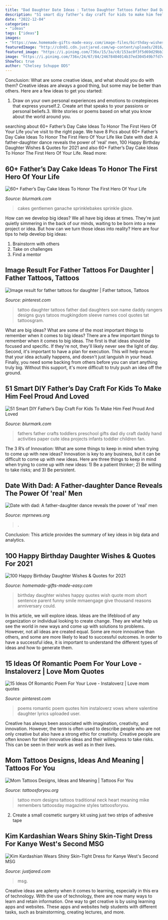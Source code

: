```yaml
---
title: "Dad Daughter Date Ideas : Tattoo Daughter Tattoos Father Dad Daughters Son Name Daddy Rangers Designs Guys Tatoos Mugkingdom Sleeve Names Cool Quotes Tat Tattoosgram"
description: "51 smart diy father’s day craft for kids to make him feel proud and loved"
date: "2022-12-04"
categories:
- "ideas"
tags: ["ideas"]
images:
- "https://www.homemade-gifts-made-easy.com/image-files/birthday-wishes-for-daughter-thousand-reasons-600x900.jpg"
featuredImage: "http://cdn01.cdn.justjared.com/wp-content/uploads/2016/09/kardashian-skintight/kim-kardashian-wears-shiny-skin-tight-dress-for-kanye-show-09.jpg"
featured_image: "https://i.pinimg.com/736x/15/3a/c0/153ac0f3f5d69d29bb3d84cec6851543.jpg"
image: "https://i.pinimg.com/736x/24/67/84/24678404014b37ed304549b7fd7cc28e.jpg"
ShowToc: true
author: "Chelsey Schuppe DDS"
---
```



Conclusion: What are some creative ideas, and what should you do with them?
Creative ideas are always a good thing, but some may be better than others. Here are a few ideas to get you started: 
1. Draw on your own personal experiences and emotions to createpieces that express yourself.2. Create art that speaks to your passions or personal beliefs.3. Write stories or poems based on what you know about the world around you.
	

		
searching about 60+ Father’s Day Cake Ideas To Honor The First Hero Of Your Life you've visit to the right page. We have 8 Pics about 60+ Father’s Day Cake Ideas To Honor The First Hero Of Your Life like Date with dad: A father-daughter dance reveals the power of &#039;real&#039; men, 100 Happy Birthday Daughter Wishes &amp; Quotes for 2021 and also 60+ Father’s Day Cake Ideas To Honor The First Hero Of Your Life. Read more:
		
    
## 60+ Father’s Day Cake Ideas To Honor The First Hero Of Your Life

<img loading=lazy src="https://www.blurmark.com/wp-content/uploads/2017/05/Fly-Dad-Cake.jpg" onerror="this.onerror=null;this.src='https://tse3.mm.bing.net/th?id=OIP.HOpBUg5FMI5xdsufMFGADwHaLH&amp;pid=15.1';" alt="60+ Father’s Day Cake Ideas To Honor The First Hero Of Your Life">

_Source: blurmark.com_

>cakes gentlemen ganache sprinklebakes sprinkle glaze. 

	

How can we develop big ideas?
We all have big ideas at times. They're just quietly simmering in the back of our minds, waiting to be born into a new project or idea. But how can we turn those ideas into reality? Here are four tips to help develop big ideas: 
1. Brainstorm with others 
2. Take on challenges 
3. Find a mentor 

    
## Image Result For Father Tattoos For Daughter | Father Tattoos, Tattoos

<img loading=lazy src="https://i.pinimg.com/736x/15/3a/c0/153ac0f3f5d69d29bb3d84cec6851543.jpg" onerror="this.onerror=null;this.src='https://tse4.mm.bing.net/th?id=OIP.vCpGehQy8lu8ylyimhAIigHaJ8&amp;pid=15.1';" alt="Image result for father tattoos for daughter | Father tattoos, Tattoos">

_Source: pinterest.com_

>tattoo daughter tattoos father dad daughters son name daddy rangers designs guys tatoos mugkingdom sleeve names cool quotes tat tattoosgram. 

	

What are big ideas? What are some of the most important things to remember when it comes to big ideas?
There are a few important things to remember when it comes to big ideas. The first is that ideas should be focused and specific. If they're not, they'll likely never see the light of day. Second, it's important to have a plan for execution. This will help ensure that your idea actually happens, and doesn't just languish in your head. Finally, you need some backing from others before you can start anything truly big. Without this support, it's more difficult to truly push an idea off the ground.

    
## 51 Smart DIY Father’s Day Craft For Kids To Make Him Feel Proud And Loved

<img loading=lazy src="http://www.blurmark.com/wp-content/uploads/2017/05/Hand-Print-Carft.jpg" onerror="this.onerror=null;this.src='https://tse2.mm.bing.net/th?id=OIP.W95AcllBWffhr83pra4R7wHaJ4&amp;pid=15.1';" alt="51 Smart DIY Father’s Day Craft For Kids To Make Him Feel Proud And Loved">

_Source: blurmark.com_

>fathers father crafts toddlers preschool gifts dad diy craft daddy hand activities paper cute idea projects infants toddler children fan. 

	

The 3 R’s of Innovation: What are some things to keep in mind when trying to come up with new ideas?
Innovation is key to any business, but it can be difficult to come up with new ideas. Here are three things to keep in mind when trying to come up with new ideas: 1) Be a patient thinker; 2) Be willing to take risks; and 3) Be persistent.

    
## Date With Dad: A Father-daughter Dance Reveals The Power Of &#039;real&#039; Men

<img loading=lazy src="https://img.apmcdn.org/f58ebf4c1d48eac5931dd9ef16e63d469389a6f1/widescreen/694a41-20160210-dance01.jpg" onerror="this.onerror=null;this.src='https://tse4.mm.bing.net/th?id=OIP.c9SzP3ldTreI89M2-Uo7QAHaEK&amp;pid=15.1';" alt="Date with dad: A father-daughter dance reveals the power of &#039;real&#039; men">

_Source: mprnews.org_

>. 

	

Conclusion:
This article provides the summary of key ideas in big data and analytics.

    
## 100 Happy Birthday Daughter Wishes &amp; Quotes For 2021

<img loading=lazy src="https://www.homemade-gifts-made-easy.com/image-files/birthday-wishes-for-daughter-thousand-reasons-600x900.jpg" onerror="this.onerror=null;this.src='https://tse1.mm.bing.net/th?id=OIP.W7KCzW8UUNyiA4n9KCcE2QHaLH&amp;pid=15.1';" alt="100 Happy Birthday Daughter Wishes &amp; Quotes for 2021">

_Source: homemade-gifts-made-easy.com_

>birthday daughter wishes happy quotes wish quote mom short sentence parent funny smile mmaengage give thousand reasons anniversary could. 

	

In this article, we will explore ideas. Ideas are the lifeblood of any organization or individual looking to create change. They are what help us see the world in new ways and come up with solutions to problems. However, not all ideas are created equal. Some are more innovative than others, and some are more likely to lead to successful outcomes. In order to have a successful idea, it is important to understand the different types of ideas and how to generate them.

    
## 15 Ideas Of Romantic Poem For Your Love - Instaloverz | Love Mom Quotes

<img loading=lazy src="https://i.pinimg.com/736x/24/67/84/24678404014b37ed304549b7fd7cc28e.jpg" onerror="this.onerror=null;this.src='https://tse4.mm.bing.net/th?id=OIP.1_5uFNuJjrpE91bfueEV-wHaNM&amp;pid=15.1';" alt="15 Ideas Of Romantic Poem For Your Love - Instaloverz | Love mom quotes">

_Source: pinterest.com_

>poems romantic poem quotes him instaloverz vows where valentine daughter lyrics uploaded user. 

	

Creative has always been associated with imagination, creativity, and innovation. However, the term is often used to describe people who are not only creative but also have a strong ethic for creativity. Creative people are often known for their innovative ideas and their willingness to take risks. This can be seen in their work as well as in their lives.

    
## Mom Tattoos Designs, Ideas And Meaning | Tattoos For You

<img loading=lazy src="http://www.tattoosforyou.org/wp-content/uploads/2013/10/Mom-Tattoo-Designs.jpg" onerror="this.onerror=null;this.src='https://tse3.mm.bing.net/th?id=OIP.JlZEBcKNGd5eMGcrp0_rygHaFy&amp;pid=15.1';" alt="Mom Tattoos Designs, Ideas and Meaning | Tattoos For You">

_Source: tattoosforyou.org_

>tattoo mom designs tattoos traditional neck heart meaning mike remembers tattoosday magazine styles tattoosforyou. 

	

2. Create a small cosmetic surgery kit using just two strips of adhesive tape 

    
## Kim Kardashian Wears Shiny Skin-Tight Dress For Kanye West&#039;s Second MSG

<img loading=lazy src="http://cdn01.cdn.justjared.com/wp-content/uploads/2016/09/kardashian-skintight/kim-kardashian-wears-shiny-skin-tight-dress-for-kanye-show-09.jpg" onerror="this.onerror=null;this.src='https://tse2.mm.bing.net/th?id=OIP.g63YmY3MJ1Ihr9QQiQq1zAHaLE&amp;pid=15.1';" alt="Kim Kardashian Wears Shiny Skin-Tight Dress for Kanye West&#039;s Second MSG">

_Source: justjared.com_

>msg. 

	

Creative ideas are aplenty when it comes to learning, especially in this era of technology. With the use of technology, there are now many ways to learn and retain information. One way to get creative is by using learning apps and websites. These apps and websites help students with different tasks, such as brainstorming, creating lectures, and more.

